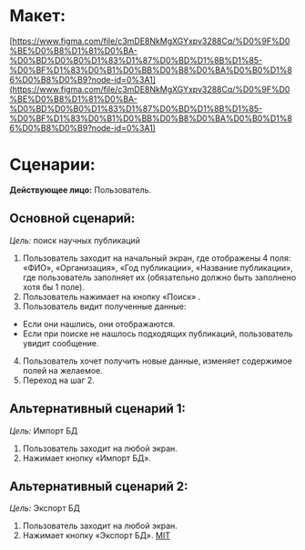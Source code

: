 # Макет: 
[https://www.figma.com/file/c3mDE8NkMgXGYxpv3288Cq/%D0%9F%D0%BE%D0%B8%D1%81%D0%BA-%D0%BD%D0%B0%D1%83%D1%87%D0%BD%D1%8B%D1%85-%D0%BF%D1%83%D0%B1%D0%BB%D0%B8%D0%BA%D0%B0%D1%86%D0%B8%D0%B9?node-id=0%3A1](https://www.figma.com/file/c3mDE8NkMgXGYxpv3288Cq/%D0%9F%D0%BE%D0%B8%D1%81%D0%BA-%D0%BD%D0%B0%D1%83%D1%87%D0%BD%D1%8B%D1%85-%D0%BF%D1%83%D0%B1%D0%BB%D0%B8%D0%BA%D0%B0%D1%86%D0%B8%D0%B9?node-id=0%3A1)
# Сценарии:
**Действующее лицо:** Пользователь.
## Основной сценарий:
*Цель:* поиск научных публикаций
 1) Пользователь заходит на начальный экран, где отображены 4 поля: «ФИО», «Организация», «Год публикации», «Название публикации», где пользователь заполняет их (обязательно должно быть заполнено хотя бы 1 поле). 
2) Пользователь нажимает на кнопку «Поиск» .
3) Пользователь видит полученные данные:
* Если они нашлись, они отображаются.
* Если при поиске не нашлось подходящих публикаций, пользователь увидит сообщение.
 4) Пользователь хочет получить новые данные, изменяет содержимое полей на желаемое. 
5) Переход на шаг 2. 
## Альтернативный сценарий 1:
*Цель:* Импорт БД
1) Пользователь заходит на любой экран.
2) Нажимает кнопку «Импорт БД».
## Альтернативный сценарий 2:
*Цель:* Экспорт БД
    
1) Пользователь заходит на любой экран.
2) Нажимает кнопку «Экспорт БД».
[MIT](https://choosealicense.com/licenses/mit/)
